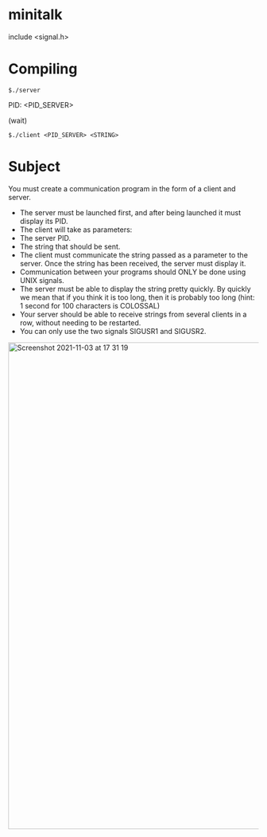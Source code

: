 # minitalk
include <signal.h>
# Compiling

`$./server`

PID: <PID_SERVER>

(wait)


`$./client <PID_SERVER> <STRING>`

# Subject

You must create a communication program in the form of a client and server.
  - The server must be launched first, and after being launched it must display its PID.
  - The client will take as parameters:
  - The server PID.
  - The string that should be sent.
  - The client must communicate the string passed as a parameter to the server. Once
the string has been received, the server must display it.
  - Communication between your programs should ONLY be done using UNIX signals.
  - The server must be able to display the string pretty quickly. By quickly we mean
that if you think it is too long, then it is probably too long (hint: 1 second for 100
characters is COLOSSAL)
  - Your server should be able to receive strings from several clients in a row, without
needing to be restarted.
  - You can only use the two signals SIGUSR1 and SIGUSR2.
<img width="977" alt="Screenshot 2021-11-03 at 17 31 19" src="https://user-images.githubusercontent.com/63720882/140080142-bb0f9ca4-a87e-456b-9806-be3fe7a41618.png">
